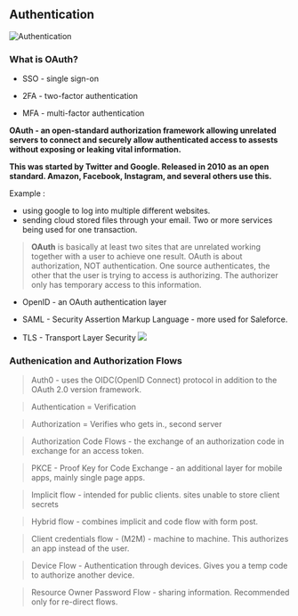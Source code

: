 ## Authentication

![Authentication](https://daafoor.com/assets/dropzone/uploads/tinymce_images/tutorials/9/150/mceu_58076280611614407363302.png)
### What is OAuth?

* SSO - single sign-on

* 2FA - two-factor authentication

* MFA - multi-factor authentication

**OAuth - an open-standard authorization framework allowing unrelated servers to connect and securely allow authenticated access to assests without exposing or leaking vital information.**

**This was started by Twitter and Google. Released in 2010 as an open standard. Amazon, Facebook, Instagram, and several others use this.**

Example :
* using google to log into multiple different websites.
 * sending cloud stored files through your email. Two or more services being used for one transaction.

> **OAuth** is basically at least two sites that are unrelated working together with a user to achieve one result. OAuth is about authorization, NOT authentication. One source authenticates, the other that the user is trying to access is authorizing. The authorizer only has temporary access to this information.

* OpenID - an OAuth authentication layer

* SAML - Security Assertion Markup Language - more used for Saleforce.

* TLS - Transport Layer Security
![](https://help.bizagi.com/bpm-suite/en/security_8.png)

### Authenication and Authorization Flows
> Auth0 - uses the OIDC(OpenID Connect) protocol in addition to the OAuth 2.0 version framework.

> Authentication = Verification

> Authorization = Verifies who gets in., second server

> Authorization Code Flows - the exchange of an authorization code in exchange for an access token.

> PKCE - Proof Key for Code Exchange - an additional layer for mobile apps, mainly single page apps.

> Implicit flow - intended for public clients. sites unable to store client secrets

> Hybrid flow - combines implicit and code flow with form post.

> Client credentials flow - (M2M) - machine to machine. This authorizes an app instead of the user.

> Device Flow - Authentication through devices. Gives you a temp code to authorize another device.

> Resource Owner Password Flow - sharing information. Recommended only for re-direct flows.